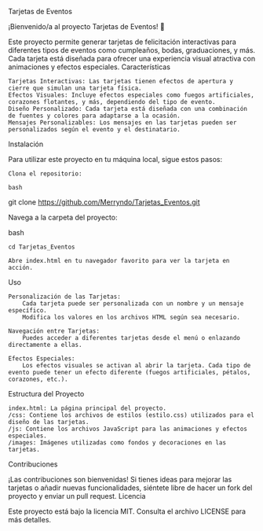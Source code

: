 Tarjetas de Eventos

¡Bienvenido/a al proyecto Tarjetas de Eventos! 🎉

Este proyecto permite generar tarjetas de felicitación interactivas para diferentes tipos de eventos como cumpleaños, bodas, graduaciones, y más. Cada tarjeta está diseñada para ofrecer una experiencia visual atractiva con animaciones y efectos especiales.
Características

    Tarjetas Interactivas: Las tarjetas tienen efectos de apertura y cierre que simulan una tarjeta física.
    Efectos Visuales: Incluye efectos especiales como fuegos artificiales, corazones flotantes, y más, dependiendo del tipo de evento.
    Diseño Personalizado: Cada tarjeta está diseñada con una combinación de fuentes y colores para adaptarse a la ocasión.
    Mensajes Personalizables: Los mensajes en las tarjetas pueden ser personalizados según el evento y el destinatario.

Instalación

Para utilizar este proyecto en tu máquina local, sigue estos pasos:

    Clona el repositorio:

    bash

git clone https://github.com/Merryndo/Tarjetas_Eventos.git

Navega a la carpeta del proyecto:

bash

    cd Tarjetas_Eventos

    Abre index.html en tu navegador favorito para ver la tarjeta en acción.

Uso

    Personalización de las Tarjetas:
        Cada tarjeta puede ser personalizada con un nombre y un mensaje específico.
        Modifica los valores en los archivos HTML según sea necesario.

    Navegación entre Tarjetas:
        Puedes acceder a diferentes tarjetas desde el menú o enlazando directamente a ellas.

    Efectos Especiales:
        Los efectos visuales se activan al abrir la tarjeta. Cada tipo de evento puede tener un efecto diferente (fuegos artificiales, pétalos, corazones, etc.).

Estructura del Proyecto

    index.html: La página principal del proyecto.
    /css: Contiene los archivos de estilos (estilo.css) utilizados para el diseño de las tarjetas.
    /js: Contiene los archivos JavaScript para las animaciones y efectos especiales.
    /images: Imágenes utilizadas como fondos y decoraciones en las tarjetas.

Contribuciones

¡Las contribuciones son bienvenidas! Si tienes ideas para mejorar las tarjetas o añadir nuevas funcionalidades, siéntete libre de hacer un fork del proyecto y enviar un pull request.
Licencia

Este proyecto está bajo la licencia MIT. Consulta el archivo LICENSE para más detalles.
